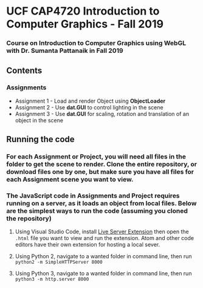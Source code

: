 # UCF CAP4720 Introduction to Computer Graphics - Fall 2019
### Course on Introduction to Computer Graphics using WebGL with Dr. Sumanta Pattanaik in Fall 2019
## Contents

### Assignments
   * Assignment 1 - Load and render Object using **ObjectLoader**
   * Assignment 2 - Use **dat.GUI** to control lighting in the scene
   * Assignment 3 - Use **dat.GUI** for scaling, rotation and translation
   of an object in the scene

## Running the code

### For each Assignment or Project, you will need all files in the folder to get the scene to render. Clone the entire repository, or download files one by one, but make sure you have all files for each Assignment scene you want to view. 

### The JavaScript code in Assignments and Project requires running on a server, as it loads an object from local files. Below are the simplest ways to run the code (assuming you cloned the repository)

   1) Using Visual Studio Code, install [Live Server Extension](https://marketplace.visualstudio.com/items?itemName=ritwickdey.LiveServer) then open the `.html` file you want to view and run the extension. Atom and other code editors have their own extension for hosting a local sever.

   2) Using Python 2, navigate to a wanted folder in command line, then run   
   `python2 -m SimpleHTTPServer 8000`
   
   3) Using Python 3, navigate to a wanted folder in command line, then run   
   `python3 -m http.server 8000`